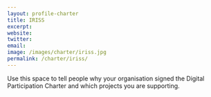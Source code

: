 ```yaml
---
layout: profile-charter
title: IRISS
excerpt: 
website: 
twitter: 
email: 
image: /images/charter/iriss.jpg
permalink: /charter/iriss/
---
```


Use this space to tell people why your organisation signed the Digital Participation Charter and which projects you are supporting.